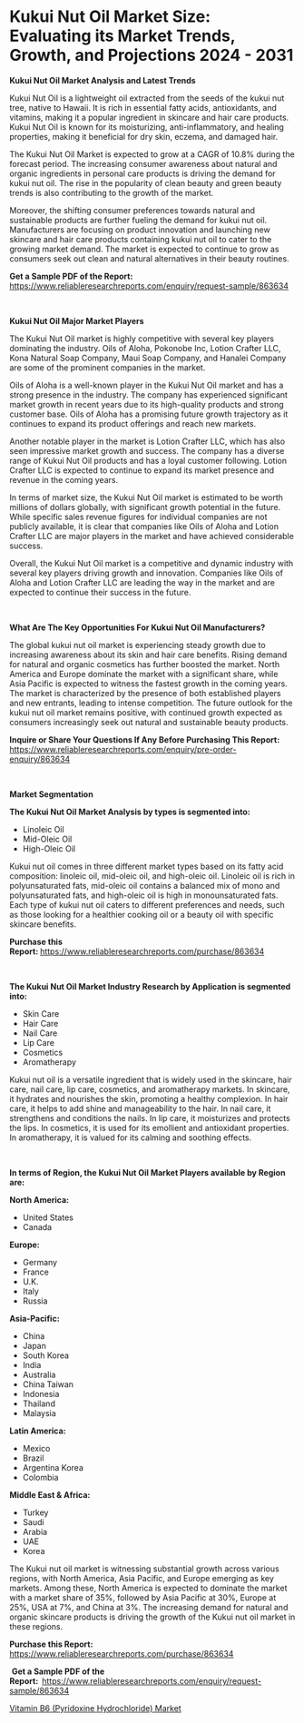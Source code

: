 <p><h1>Kukui Nut Oil Market Size: Evaluating its Market Trends, Growth, and Projections 2024 - 2031</h1></p><p><strong>Kukui Nut Oil Market Analysis and Latest Trends</strong></p>
<p><p>Kukui Nut Oil is a lightweight oil extracted from the seeds of the kukui nut tree, native to Hawaii. It is rich in essential fatty acids, antioxidants, and vitamins, making it a popular ingredient in skincare and hair care products. Kukui Nut Oil is known for its moisturizing, anti-inflammatory, and healing properties, making it beneficial for dry skin, eczema, and damaged hair.</p><p>The Kukui Nut Oil Market is expected to grow at a CAGR of 10.8% during the forecast period. The increasing consumer awareness about natural and organic ingredients in personal care products is driving the demand for kukui nut oil. The rise in the popularity of clean beauty and green beauty trends is also contributing to the growth of the market.</p><p>Moreover, the shifting consumer preferences towards natural and sustainable products are further fueling the demand for kukui nut oil. Manufacturers are focusing on product innovation and launching new skincare and hair care products containing kukui nut oil to cater to the growing market demand. The market is expected to continue to grow as consumers seek out clean and natural alternatives in their beauty routines.</p></p>
<p><strong>Get a Sample PDF of the Report:&nbsp;</strong> <a href="https://www.reliableresearchreports.com/enquiry/request-sample/863634">https://www.reliableresearchreports.com/enquiry/request-sample/863634</a></p>
<p>&nbsp;</p>
<p><strong>Kukui Nut Oil Major Market Players</strong></p>
<p><p>The Kukui Nut Oil market is highly competitive with several key players dominating the industry. Oils of Aloha, Pokonobe Inc, Lotion Crafter LLC, Kona Natural Soap Company, Maui Soap Company, and Hanalei Company are some of the prominent companies in the market.</p><p>Oils of Aloha is a well-known player in the Kukui Nut Oil market and has a strong presence in the industry. The company has experienced significant market growth in recent years due to its high-quality products and strong customer base. Oils of Aloha has a promising future growth trajectory as it continues to expand its product offerings and reach new markets.</p><p>Another notable player in the market is Lotion Crafter LLC, which has also seen impressive market growth and success. The company has a diverse range of Kukui Nut Oil products and has a loyal customer following. Lotion Crafter LLC is expected to continue to expand its market presence and revenue in the coming years.</p><p>In terms of market size, the Kukui Nut Oil market is estimated to be worth millions of dollars globally, with significant growth potential in the future. While specific sales revenue figures for individual companies are not publicly available, it is clear that companies like Oils of Aloha and Lotion Crafter LLC are major players in the market and have achieved considerable success.</p><p>Overall, the Kukui Nut Oil market is a competitive and dynamic industry with several key players driving growth and innovation. Companies like Oils of Aloha and Lotion Crafter LLC are leading the way in the market and are expected to continue their success in the future.</p></p>
<p>&nbsp;</p>
<p><strong>What Are The Key Opportunities For Kukui Nut Oil Manufacturers?</strong></p>
<p><p>The global kukui nut oil market is experiencing steady growth due to increasing awareness about its skin and hair care benefits. Rising demand for natural and organic cosmetics has further boosted the market. North America and Europe dominate the market with a significant share, while Asia Pacific is expected to witness the fastest growth in the coming years. The market is characterized by the presence of both established players and new entrants, leading to intense competition. The future outlook for the kukui nut oil market remains positive, with continued growth expected as consumers increasingly seek out natural and sustainable beauty products.</p></p>
<p><strong>Inquire or Share Your Questions If Any Before Purchasing This Report:</strong> <a href="https://www.reliableresearchreports.com/enquiry/pre-order-enquiry/863634">https://www.reliableresearchreports.com/enquiry/pre-order-enquiry/863634</a></p>
<p>&nbsp;</p>
<p><strong>Market Segmentation</strong></p>
<p><strong>The Kukui Nut Oil Market Analysis by types is segmented into:</strong></p>
<p><ul><li>Linoleic Oil</li><li>Mid-Oleic Oil</li><li>High-Oleic Oil</li></ul></p>
<p><p>Kukui nut oil comes in three different market types based on its fatty acid composition: linoleic oil, mid-oleic oil, and high-oleic oil. Linoleic oil is rich in polyunsaturated fats, mid-oleic oil contains a balanced mix of mono and polyunsaturated fats, and high-oleic oil is high in monounsaturated fats. Each type of kukui nut oil caters to different preferences and needs, such as those looking for a healthier cooking oil or a beauty oil with specific skincare benefits.</p></p>
<p><strong>Purchase this Report:&nbsp;</strong><a href="https://www.reliableresearchreports.com/purchase/863634">https://www.reliableresearchreports.com/purchase/863634</a></p>
<p>&nbsp;</p>
<p><strong>The Kukui Nut Oil Market Industry Research by Application is segmented into:</strong></p>
<p><ul><li>Skin Care</li><li>Hair Care</li><li>Nail Care</li><li>Lip Care</li><li>Cosmetics</li><li>Aromatherapy</li></ul></p>
<p><p>Kukui nut oil is a versatile ingredient that is widely used in the skincare, hair care, nail care, lip care, cosmetics, and aromatherapy markets. In skincare, it hydrates and nourishes the skin, promoting a healthy complexion. In hair care, it helps to add shine and manageability to the hair. In nail care, it strengthens and conditions the nails. In lip care, it moisturizes and protects the lips. In cosmetics, it is used for its emollient and antioxidant properties. In aromatherapy, it is valued for its calming and soothing effects.</p></p>
<p>&nbsp;</p>
<p><strong>In terms of Region, the Kukui Nut Oil Market Players available by Region are:</strong></p>
<p>
    <p> <strong> North America: </strong>
        <ul>
            <li>United States</li>
            <li>Canada</li>
        </ul>
        </p> 
    <p> <strong> Europe: </strong>
        <ul>
            <li>Germany</li>
            <li>France</li>
            <li>U.K.</li>
            <li>Italy</li>
            <li>Russia</li>
        </ul>
        </p> 
    <p> <strong> Asia-Pacific: </strong>
        <ul>
            <li>China</li>
            <li>Japan</li>
            <li>South Korea</li>
            <li>India</li>
            <li>Australia</li>
            <li>China Taiwan</li>
            <li>Indonesia</li>
            <li>Thailand</li>
            <li>Malaysia</li>
        </ul>
        </p> 
    <p> <strong> Latin America: </strong>
        <ul>
            <li>Mexico</li>
            <li>Brazil</li>
            <li>Argentina Korea</li>
            <li>Colombia</li>
        </ul>
        </p> 
    <p> <strong> Middle East & Africa: </strong>
        <ul>
            <li>Turkey</li>
            <li>Saudi</li>
            <li>Arabia</li>
            <li>UAE</li>
            <li>Korea</li>
        </ul>
    </p>
    </p>
<p><p>The Kukui nut oil market is witnessing substantial growth across various regions, with North America, Asia Pacific, and Europe emerging as key markets. Among these, North America is expected to dominate the market with a market share of 35%, followed by Asia Pacific at 30%, Europe at 25%, USA at 7%, and China at 3%. The increasing demand for natural and organic skincare products is driving the growth of the Kukui nut oil market in these regions.</p></p>
<p><strong>Purchase this Report: </strong><a href="https://www.reliableresearchreports.com/purchase/863634">https://www.reliableresearchreports.com/purchase/863634</a></p>
<p>&nbsp;<strong>Get a Sample PDF of the Report:&nbsp;&nbsp;</strong><a href="https://www.reliableresearchreports.com/enquiry/request-sample/863634">https://www.reliableresearchreports.com/enquiry/request-sample/863634</a></p>
<p><strong></strong></p>
<p><p><a href="https://angry-finch-aaf.notion.site/Vitamin-B6-Pyridoxine-Hydrochloride-Market-Research-Report-Provides-Critical-Insights-that-can-hel-0e6d152c06344e769b85bd386e903371">Vitamin B6 (Pyridoxine Hydrochloride) Market</a></p></p>